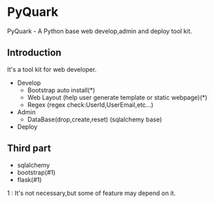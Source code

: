PyQuark
=======
PyQuark - A Python base web develop,admin and deploy tool kit.

Introduction
------------
It's a tool kit for web developer.
  * Develop
    * Bootstrap auto install(*)
    * Web Layout (help user generate template or static webpage)(*)
    * Regex (regex check:UserId,UserEmail,etc...)
  * Admin
    * DataBase(drop,create,reset) (sqlalchemy base)
  * Deploy

Third part
----------
  * sqlalchemy
  * bootstrap(#1)
  * flask(#1)

  1 : It's not necessary,but some of feature may depend on it.
